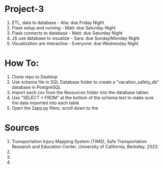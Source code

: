 # Project-3


1. ETL, data to database - Alia: due Friday Night
2. Flask setup and running - Matt: due Saturday Night
3. Flask connects to database - Matt: due Saturday Night
4. JS use database to visualize - Sara: due Sunday/Monday Night
5. Visualization are interactive - Everyone: due Wednesday Night


# How To:
1. Clone repo to Desktop
2. Use schema file in SQL Database folder to create a "vacation_safety_db" database in PostgreSQL
3. Import each csv from the Resources folder into the database tables
4. Use "SELECT * FROM" at the bottom of the schema text to make sure the data imported into each table
5. Open the 2app.py filem, scroll down to the 


# Sources
1. Transportation Injury Mapping System (TIMS), Safe Transportation Research and Education Center, University of California, Berkeley. 2023
2. 
3. 
4. 


